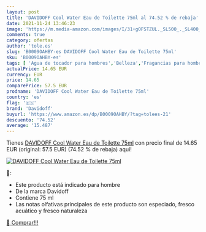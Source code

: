 ```yaml
---
layout: post
title: 'DAVIDOFF Cool Water Eau de Toilette 75ml al 74.52 % de rebaja'
date: 2021-11-24 13:46:23
image: 'https://m.media-amazon.com/images/I/31+gOFSTZUL._SL500_._SL400_.jpg'
comments: true
category: ofertas
author: 'tole.es'
slug: 'B0009OAHBY-es DAVIDOFF Cool Water Eau de Toilette 75ml'
sku: 'B0009OAHBY-es'
tags: [ 'Agua de tocador para hombres','Belleza','Fragancias para hombres','Perfumes y fragancias','davidoff','de','eau','toilette', ]
actualPrice: 14.65 EUR
currency: EUR
price: 14.65
comparePrice: 57.5 EUR
prodname: 'DAVIDOFF Cool Water Eau de Toilette 75ml'
country: 'es'
flag: '🇪🇸'
brand: 'Davidoff'
buyurl: 'https://www.amazon.es/dp/B0009OAHBY/?tag=tolees-21'
descuento: '74.52'
average: '15.487'
---
```


Tienes [DAVIDOFF Cool Water Eau de Toilette 75ml](https://www.amazon.es/dp/B0009OAHBY/?tag=tolees-21) con precio final de  14.65 EUR (original: 57.5 EUR) (74.52 %  de rebaja) aqui!

[![DAVIDOFF Cool Water Eau de Toilette 75ml](https://m.media-amazon.com/images/I/31+gOFSTZUL._SL500_._SL400_.jpg)](https://www.amazon.es/dp/B0009OAHBY/?tag=tolees-21)

🔎:

- Este producto está indicado para hombre
- De la marca Davidoff
- Contiene 75 ml
- Las notas olfativas principales de este producto son especiado, fresco acuático y fresco naturaleza

[🛒 Comprar!!!](https://www.amazon.es/dp/B0009OAHBY/?tag=tolees-21)
